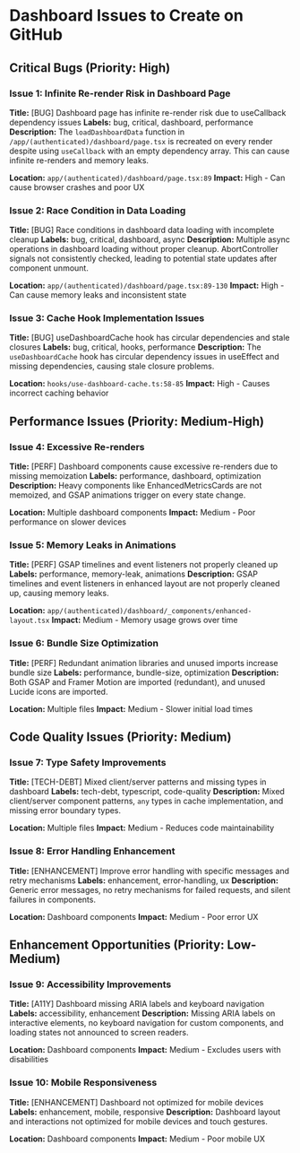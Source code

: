 # Dashboard Issues to Create on GitHub

## Critical Bugs (Priority: High)

### Issue 1: Infinite Re-render Risk in Dashboard Page
**Title:** [BUG] Dashboard page has infinite re-render risk due to useCallback dependency issues
**Labels:** bug, critical, dashboard, performance
**Description:**
The `loadDashboardData` function in `/app/(authenticated)/dashboard/page.tsx` is recreated on every render despite using `useCallback` with an empty dependency array. This can cause infinite re-renders and memory leaks.

**Location:** `app/(authenticated)/dashboard/page.tsx:89`
**Impact:** High - Can cause browser crashes and poor UX

### Issue 2: Race Condition in Data Loading
**Title:** [BUG] Race conditions in dashboard data loading with incomplete cleanup
**Labels:** bug, critical, dashboard, async
**Description:**
Multiple async operations in dashboard loading without proper cleanup. AbortController signals not consistently checked, leading to potential state updates after component unmount.

**Location:** `app/(authenticated)/dashboard/page.tsx:89-130`
**Impact:** High - Can cause memory leaks and inconsistent state

### Issue 3: Cache Hook Implementation Issues
**Title:** [BUG] useDashboardCache hook has circular dependencies and stale closures
**Labels:** bug, critical, hooks, performance
**Description:**
The `useDashboardCache` hook has circular dependency issues in useEffect and missing dependencies, causing stale closure problems.

**Location:** `hooks/use-dashboard-cache.ts:58-85`
**Impact:** High - Causes incorrect caching behavior

## Performance Issues (Priority: Medium-High)

### Issue 4: Excessive Re-renders
**Title:** [PERF] Dashboard components cause excessive re-renders due to missing memoization
**Labels:** performance, dashboard, optimization
**Description:**
Heavy components like EnhancedMetricsCards are not memoized, and GSAP animations trigger on every state change.

**Location:** Multiple dashboard components
**Impact:** Medium - Poor performance on slower devices

### Issue 5: Memory Leaks in Animations
**Title:** [PERF] GSAP timelines and event listeners not properly cleaned up
**Labels:** performance, memory-leak, animations
**Description:**
GSAP timelines and event listeners in enhanced layout are not properly cleaned up, causing memory leaks.

**Location:** `app/(authenticated)/dashboard/_components/enhanced-layout.tsx`
**Impact:** Medium - Memory usage grows over time

### Issue 6: Bundle Size Optimization
**Title:** [PERF] Redundant animation libraries and unused imports increase bundle size
**Labels:** performance, bundle-size, optimization
**Description:**
Both GSAP and Framer Motion are imported (redundant), and unused Lucide icons are imported.

**Location:** Multiple files
**Impact:** Medium - Slower initial load times

## Code Quality Issues (Priority: Medium)

### Issue 7: Type Safety Improvements
**Title:** [TECH-DEBT] Mixed client/server patterns and missing types in dashboard
**Labels:** tech-debt, typescript, code-quality
**Description:**
Mixed client/server component patterns, `any` types in cache implementation, and missing error boundary types.

**Location:** Multiple files
**Impact:** Medium - Reduces code maintainability

### Issue 8: Error Handling Enhancement
**Title:** [ENHANCEMENT] Improve error handling with specific messages and retry mechanisms
**Labels:** enhancement, error-handling, ux
**Description:**
Generic error messages, no retry mechanisms for failed requests, and silent failures in components.

**Location:** Dashboard components
**Impact:** Medium - Poor error UX

## Enhancement Opportunities (Priority: Low-Medium)

### Issue 9: Accessibility Improvements
**Title:** [A11Y] Dashboard missing ARIA labels and keyboard navigation
**Labels:** accessibility, enhancement
**Description:**
Missing ARIA labels on interactive elements, no keyboard navigation for custom components, and loading states not announced to screen readers.

**Location:** Dashboard components
**Impact:** Medium - Excludes users with disabilities

### Issue 10: Mobile Responsiveness
**Title:** [ENHANCEMENT] Dashboard not optimized for mobile devices
**Labels:** enhancement, mobile, responsive
**Description:**
Dashboard layout and interactions not optimized for mobile devices and touch gestures.

**Location:** Dashboard components
**Impact:** Medium - Poor mobile UX
